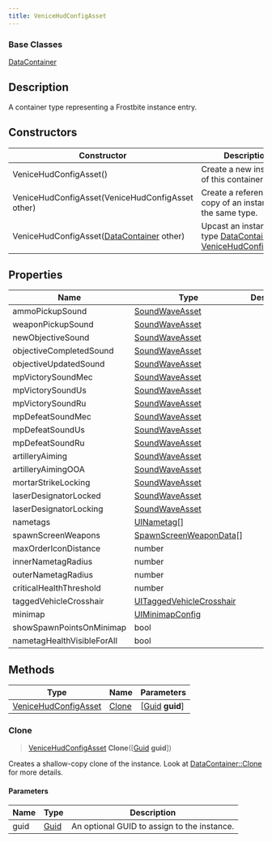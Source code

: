 ```yaml
---
title: VeniceHudConfigAsset
---
```

### Base Classes

[DataContainer](/vext/ref/shared/class/datacontainer)

## Description

A container type representing a Frostbite instance entry.

## Constructors

| Constructor                                                                     | Description                                                                                                                     |
| ------------------------------------------------------------------------------- | ------------------------------------------------------------------------------------------------------------------------------- |
| VeniceHudConfigAsset()                                                          | Create a new instance of this container type.                                                                                   |
| VeniceHudConfigAsset(VeniceHudConfigAsset other)                                | Create a reference copy of an instance of the same type.                                                                        |
| VeniceHudConfigAsset([DataContainer](/vext/ref/shared/class/datacontainer) other) | Upcast an instance of type [DataContainer](/vext/ref/shared/class/datacontainer) to [VeniceHudConfigAsset](VeniceHudConfigAsset). |

## Properties

| Name                       | Type                                                 | Description |
| -------------------------- | ---------------------------------------------------- | ----------- |
| ammoPickupSound            | [SoundWaveAsset](SoundWaveAsset)                     |             |
| weaponPickupSound          | [SoundWaveAsset](SoundWaveAsset)                     |             |
| newObjectiveSound          | [SoundWaveAsset](SoundWaveAsset)                     |             |
| objectiveCompletedSound    | [SoundWaveAsset](SoundWaveAsset)                     |             |
| objectiveUpdatedSound      | [SoundWaveAsset](SoundWaveAsset)                     |             |
| mpVictorySoundMec          | [SoundWaveAsset](SoundWaveAsset)                     |             |
| mpVictorySoundUs           | [SoundWaveAsset](SoundWaveAsset)                     |             |
| mpVictorySoundRu           | [SoundWaveAsset](SoundWaveAsset)                     |             |
| mpDefeatSoundMec           | [SoundWaveAsset](SoundWaveAsset)                     |             |
| mpDefeatSoundUs            | [SoundWaveAsset](SoundWaveAsset)                     |             |
| mpDefeatSoundRu            | [SoundWaveAsset](SoundWaveAsset)                     |             |
| artilleryAiming            | [SoundWaveAsset](SoundWaveAsset)                     |             |
| artilleryAimingOOA         | [SoundWaveAsset](SoundWaveAsset)                     |             |
| mortarStrikeLocking        | [SoundWaveAsset](SoundWaveAsset)                     |             |
| laserDesignatorLocked      | [SoundWaveAsset](SoundWaveAsset)                     |             |
| laserDesignatorLocking     | [SoundWaveAsset](SoundWaveAsset)                     |             |
| nametags                   | [UINametag](UINametag)\[\]                           |             |
| spawnScreenWeapons         | [SpawnScreenWeaponData](SpawnScreenWeaponData)\[\]   |             |
| maxOrderIconDistance       | number                                               |             |
| innerNametagRadius         | number                                               |             |
| outerNametagRadius         | number                                               |             |
| criticalHealthThreshold    | number                                               |             |
| taggedVehicleCrosshair     | [UITaggedVehicleCrosshair](UITaggedVehicleCrosshair) |             |
| minimap                    | [UIMinimapConfig](UIMinimapConfig)                   |             |
| showSpawnPointsOnMinimap   | bool                                                 |             |
| nametagHealthVisibleForAll | bool                                                 |             |

## Methods

| Type                                         | Name            | Parameters                                     |
| -------------------------------------------- | --------------- | ---------------------------------------------- |
| [VeniceHudConfigAsset](VeniceHudConfigAsset) | [Clone](#clone) | \[[Guid](/vext/ref/shared/class/guid) **guid**\] |

### Clone

> [VeniceHudConfigAsset](VeniceHudConfigAsset) **Clone**(\[[Guid](/vext/ref/shared/class/guid) **guid**\])

Creates a shallow-copy clone of the instance. Look at [DataContainer::Clone](/vext/ref/shared/class/datacontainer#clone) for more details.

#### Parameters

| Name | Type         | Description                                 |
| ---- | ------------ | ------------------------------------------- |
| guid | [Guid](Guid) | An optional GUID to assign to the instance. |
